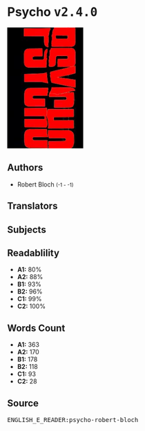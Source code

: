 # Psycho <kbd>v2.4.0</kbd>

![](./cover.medium.jpg "")

## Authors


 - Robert Bloch <small>(-1 - -1)</small>

## Translators



## Subjects



## Readablility


 - **A1:** 80%
 - **A2:** 88%
 - **B1:** 93%
 - **B2:** 96%
 - **C1:** 99%
 - **C2:** 100%

## Words Count


 - **A1:** 363
 - **A2:** 170
 - **B1:** 178
 - **B2:** 118
 - **C1:** 93
 - **C2:** 28

## Source


<kbd>ENGLISH_E_READER:psycho-robert-bloch</kbd>
